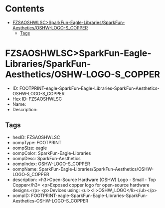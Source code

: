 



Contents
========

* [FZSAOSHWLSC>SparkFun-Eagle-Libraries/SparkFun-Aesthetics/OSHW-LOGO-S_COPPER](#fzsaoshwlscsparkfun-eagle-librariessparkfun-aestheticsoshw-logo-s_copper)
	* [Tags](#tags)

# FZSAOSHWLSC>SparkFun-Eagle-Libraries/SparkFun-Aesthetics/OSHW-LOGO-S_COPPER

- ID: FOOTPRINT-eagle-SparkFun-Eagle-Libraries-SparkFun-Aesthetics-OSHW-LOGO-S_COPPER
- Hex ID: FZSAOSHWLSC
- Name: 
- Description: 

## Tags

- hexID: FZSAOSHWLSC
- oompType: FOOTPRINT
- oompSize: eagle
- oompColor: SparkFun-Eagle-Libraries
- oompDesc: SparkFun-Aesthetics
- oompIndex: OSHW-LOGO-S_COPPER
- oompName: SparkFun-Eagle-Libraries/SparkFun-Aesthetics/OSHW-LOGO-S_COPPER
- description: &lt;h3&gt;Open-Source Hardware (OSHW) Logo - Small - Top Copper&lt;/h3&gt;
&lt;p&gt;Exposed copper logo for open-source hardware designs.&lt;/p&gt;
&lt;p&gt;Devices using:
&lt;ul&gt;&lt;li&gt;OSHW_LOGO&lt;/li&gt;&lt;/ul&gt;&lt;/p&gt;
- oompID: FOOTPRINT-eagle-SparkFun-Eagle-Libraries-SparkFun-Aesthetics-OSHW-LOGO-S_COPPER
